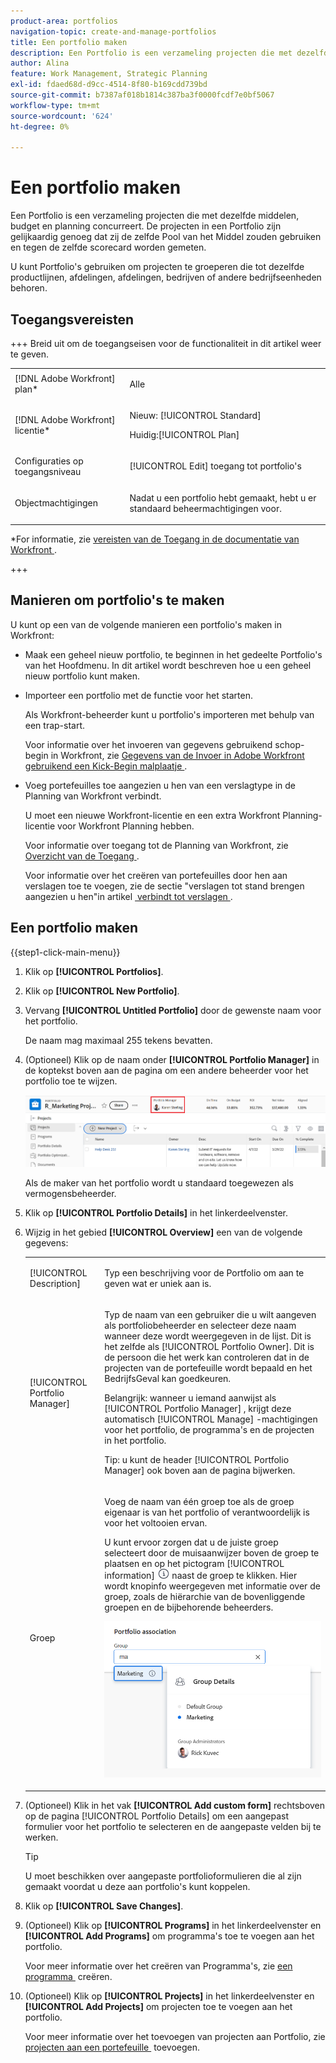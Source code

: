 ```yaml
---
product-area: portfolios
navigation-topic: create-and-manage-portfolios
title: Een portfolio maken
description: Een Portfolio is een verzameling projecten die met dezelfde middelen, budget en planning concurreert. De projecten in een Portfolio zijn gelijkaardig genoeg dat zij de zelfde Pool van het Middel zouden gebruiken en tegen de zelfde scorecard worden gemeten.
author: Alina
feature: Work Management, Strategic Planning
exl-id: fdaed68d-d9cc-4514-8f80-b169cdd739bd
source-git-commit: b7387af018b1814c387ba3f0000fcdf7e0bf5067
workflow-type: tm+mt
source-wordcount: '624'
ht-degree: 0%

---
```


# Een portfolio maken

<!--Audited: 7/2024-->

Een Portfolio is een verzameling projecten die met dezelfde middelen, budget en planning concurreert. De projecten in een Portfolio zijn gelijkaardig genoeg dat zij de zelfde Pool van het Middel zouden gebruiken en tegen de zelfde scorecard worden gemeten.

U kunt Portfolio&#39;s gebruiken om projecten te groeperen die tot dezelfde productlijnen, afdelingen, afdelingen, bedrijven of andere bedrijfseenheden behoren.

## Toegangsvereisten

+++ Breid uit om de toegangseisen voor de functionaliteit in dit artikel weer te geven.

<table style="table-layout:auto"> 
 <col> 
 <col> 
 <tbody> 
  <tr> 
   <td role="rowheader">[!DNL Adobe Workfront] plan*</td> 
   <td> <p>Alle</p></td> 
  </tr> 
  <tr> 
   <td role="rowheader">[!DNL Adobe Workfront] licentie*</td> 
   <td> <p>Nieuw: [!UICONTROL Standard]</p>
   <p>Huidig:[!UICONTROL Plan] </p> </td> 
  </tr> 
  <tr> 
   <td role="rowheader">Configuraties op toegangsniveau</td> 
   <td> <p>[!UICONTROL Edit] toegang tot portfolio's</p>  </td> 
  </tr> 
  <tr> 
   <td role="rowheader">Objectmachtigingen</td> 
   <td> <p>Nadat u een portfolio hebt gemaakt, hebt u er standaard beheermachtigingen voor.</p>  </td> 
  </tr> 
 </tbody> 
</table>

*For informatie, zie [&#x200B; vereisten van de Toegang in de documentatie van Workfront &#x200B;](/help/quicksilver/administration-and-setup/add-users/access-levels-and-object-permissions/access-level-requirements-in-documentation.md).

+++

## Manieren om portfolio&#39;s te maken

U kunt op een van de volgende manieren een portfolio&#39;s maken in Workfront:

* Maak een geheel nieuw portfolio, te beginnen in het gedeelte Portfolio&#39;s van het Hoofdmenu. In dit artikel wordt beschreven hoe u een geheel nieuw portfolio kunt maken.

* Importeer een portfolio met de functie voor het starten.

  Als Workfront-beheerder kunt u portfolio&#39;s importeren met behulp van een trap-start.

  Voor informatie over het invoeren van gegevens gebruikend schop-begin in Workfront, zie [&#x200B; Gegevens van de Invoer in Adobe Workfront gebruikend een Kick-Begin malplaatje &#x200B;](/help/quicksilver/administration-and-setup/manage-workfront/using-kick-starts/import-data-via-kickstarts.md).

* Voeg portefeuilles toe aangezien u hen van een verslagtype in de Planning van Workfront verbindt.

  U moet een nieuwe Workfront-licentie en een extra Workfront Planning-licentie voor Workfront Planning hebben.

  Voor informatie over toegang tot de Planning van Workfront, zie [&#x200B; Overzicht van de Toegang &#x200B;](/help/quicksilver/planning/access/access-overview.md).

  Voor informatie over het creëren van portefeuilles door hen aan verslagen toe te voegen, zie de sectie &quot;verslagen tot stand brengen aangezien u hen&quot;in artikel [&#x200B; verbindt tot verslagen &#x200B;](/help/quicksilver/planning/records/create-records.md).


## Een portfolio maken

{{step1-click-main-menu}}

1. Klik op **[!UICONTROL Portfolios]**.
1. Klik op **[!UICONTROL New Portfolio]**.
1. Vervang **[!UICONTROL Untitled Portfolio]** door de gewenste naam voor het portfolio.

   De naam mag maximaal 255 tekens bevatten.

1. (Optioneel) Klik op de naam onder **[!UICONTROL Portfolio Manager]** in de koptekst boven aan de pagina om een andere beheerder voor het portfolio toe te wijzen.

   ![&#x200B; de managernaam van Portfolio &#x200B;](assets/portfolio-manager-name-350x51.jpg)

   Als de maker van het portfolio wordt u standaard toegewezen als vermogensbeheerder.

1. Klik op **[!UICONTROL Portfolio Details]** in het linkerdeelvenster.
1. Wijzig in het gebied **[!UICONTROL Overview]** een van de volgende gegevens:

   <table style="table-layout:auto"> 
    <col> 
    <col> 
    <tbody> 
     <tr> 
      <td role="rowheader">[!UICONTROL Description]</td> 
      <td> <p>Typ een beschrijving voor de Portfolio om aan te geven wat er uniek aan is. </p> </td> 
     </tr> 
     <tr> 
      <td role="rowheader">[!UICONTROL Portfolio Manager]</td> 
      <td> <p>Typ de naam van een gebruiker die u wilt aangeven als portfoliobeheerder en selecteer deze naam wanneer deze wordt weergegeven in de lijst. Dit is het zelfde als [!UICONTROL Portfolio Owner]. Dit is de persoon die het werk kan controleren dat in de projecten van de portefeuille wordt bepaald en het BedrijfsGeval kan goedkeuren.</p> <p>Belangrijk: wanneer u iemand aanwijst als [!UICONTROL Portfolio Manager] , krijgt deze automatisch [!UICONTROL Manage] -machtigingen voor het portfolio, de programma's en de projecten in het portfolio. </p> <p>Tip: u kunt de header [!UICONTROL Portfolio Manager] ook boven aan de pagina bijwerken.</p> </td> 
     </tr> 
     <tr data-mc-conditions=""> 
      <td role="rowheader">Groep </td> 
      <td> <p>Voeg de naam van één groep toe als de groep eigenaar is van het portfolio of verantwoordelijk is voor het voltooien ervan. </p> <p>U kunt ervoor zorgen dat u de juiste groep selecteert door de muisaanwijzer boven de groep te plaatsen en op het pictogram [!UICONTROL information] <img src="assets/info-icon.png"> naast de groep te klikken. Hier wordt knopinfo weergegeven met informatie over de groep, zoals de hiërarchie van de bovenliggende groepen en de bijbehorende beheerders.</p> <p data-mc-conditions="QuicksilverOrClassic.Quicksilver"> <img src="assets/group-details-widget-portfolios-350x250.png" style="width: 350;height: 250;"> </p> </td> 
     </tr> 
    </tbody> 
   </table>

1. (Optioneel) Klik in het vak **[!UICONTROL Add custom form]** rechtsboven op de pagina [!UICONTROL Portfolio Details] om een aangepast formulier voor het portfolio te selecteren en de aangepaste velden bij te werken.

   >[!TIP]
   >
   >U moet beschikken over aangepaste portfolioformulieren die al zijn gemaakt voordat u deze aan portfolio&#39;s kunt koppelen.

1. Klik op **[!UICONTROL Save Changes]**.
1. (Optioneel) Klik op **[!UICONTROL Programs]** in het linkerdeelvenster en **[!UICONTROL Add Programs]** om programma&#39;s toe te voegen aan het portfolio.

   Voor meer informatie over het creëren van Programma&#39;s, zie [&#x200B; een programma &#x200B;](../../../manage-work/portfolios/create-and-manage-programs/create-program.md) creëren.

1. (Optioneel) Klik op **[!UICONTROL Projects]** in het linkerdeelvenster en **[!UICONTROL Add Projects]** om projecten toe te voegen aan het portfolio.

   Voor meer informatie over het toevoegen van projecten aan Portfolio, zie [&#x200B; projecten aan een portefeuille &#x200B;](../../../manage-work/portfolios/create-and-manage-portfolios/add-projects-to-portfolios.md) toevoegen.

<!--
<div data-mc-conditions="QuicksilverOrClassic.Draft mode">
<h2>Deactivate a portfolio</h2>
<p data-mc-conditions="QuicksilverOrClassic.Draft mode">(NOTE: drafted this and moved it to their own article: delete-deactivate-portfolios)</p>
<p>When you deactivate a portfolio, you can still access it from the Portfolios area, but it no longer displays in the list of portfolios when users try to add it to a project.</p>
<ol>
<li value="1">Click the <strong>Main Menu</strong> icon <img src="assets/main-menu-icon.png"> in the upper-right corner of Adobe Workfront.</li>
<li value="2">Click <strong>Portfolios</strong> .</li>
<li value="3"> <p>Click the name of the portfolio.</p> </li>
<li value="4" data-mc-conditions="QuicksilverOrClassic.Quicksilver">Click the More menu <img src="assets/more-icon.png"> to the right of the portfolio name, then click <strong>Deactivate Portfolio</strong>.</li>
</ol>
<h2>Delete a portfolio</h2>
<ol>
<li value="1">Click the <strong>Main Menu</strong> icon <img src="assets/main-menu-icon.png"> in the upper-right corner of Adobe Workfront.</li>
<li value="2"> <p>Click <strong>Portfolios</strong> .</p> </li>
<li value="3"> <p>Select the portfolio, then click the Delete icon <img src="assets/delete.png">.</p> </li>
<li value="4"> <p>In the box that appears, click <strong>Yes, Delete It</strong> to confirm.</p> </li>
</ol>
</div>
-->
